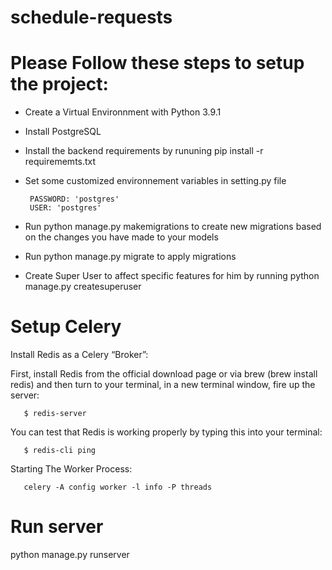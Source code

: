 # schedule-requests

# Please Follow these steps to setup the project:  

- Create a Virtual Environnment with Python 3.9.1

- Install PostgreSQL

- Install the backend requirements by rununing pip install -r requirememts.txt

- Set some customized environnement variables in setting.py file
       
       PASSWORD: 'postgres'
       USER: 'postgres'


- Run python manage.py makemigrations to create new migrations based on the changes you have made to your models

- Run python manage.py migrate to apply migrations

- Create Super User to affect specific features for him by running python manage.py createsuperuser

# Setup Celery

Install Redis as a Celery “Broker”:

First, install Redis from the official download page or via brew (brew install redis) and then turn to your terminal, in a new terminal window, fire up the server:

       $ redis-server

You can test that Redis is working properly by typing this into your terminal:

       $ redis-cli ping
       
Starting The Worker Process:

       celery -A config worker -l info -P threads
       
 # Run server
 
  python manage.py runserver
       

